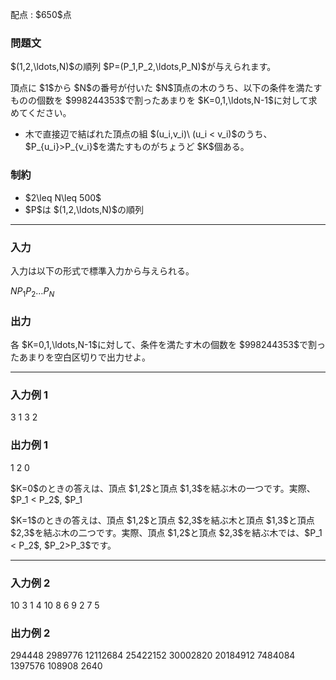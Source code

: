 
<div>

<span>

<span>

<p>
配点 : $650$点
</p>

<div>

<section>

### **問題文**

<p>
$(1,2,\ldots,N)$の順列 $P=(P_1,P_2,\ldots,P_N)$が与えられます。
</p>

<p>
頂点に $1$から $N$の番号が付いた $N$頂点の木のうち、以下の条件を満たすものの個数を $998244353$で割ったあまりを $K=0,1,\ldots,N-1$に対して求めてください。
</p>

<ul>

<li>
木で直接辺で結ばれた頂点の組 $(u_i,v_i)\ (u_i < v_i)$のうち、 $P_{u_i}>P_{v_i}$を満たすものがちょうど $K$個ある。
</li>

</ul>

</section>

</div>

<div>

<section>

### **制約**

<ul>

<li>
$2\leq N\leq 500$
</li>

<li>
$P$は $(1,2,\ldots,N)$の順列
</li>

</ul>

</section>

</div>

---

<div>

<div>

<section>

### **入力**

<p>
入力は以下の形式で標準入力から与えられる。
</p>

<div>

$N$$P_1$$P_2$$\ldots$$P_N$
</div>

</section>

</div>

<div>

<section>

### **出力**

<p>
各 $K=0,1,\ldots,N-1$に対して、条件を満たす木の個数を $998244353$で割ったあまりを空白区切りで出力せよ。
</p>

</section>

</div>

</div>

---

<div>

<section>

### **入力例 1**

<div>

3
1 3 2

</div>

</section>

</div>

<div>

<section>

### **出力例 1**

<div>

1 2 0

</div>

<p>
$K=0$のときの答えは、頂点 $1,2$と頂点 $1,3$を結ぶ木の一つです。実際、$P_1 < P_2$, $P_1<P_3$です。
</p>

<p>
$K=1$のときの答えは、頂点 $1,2$と頂点 $2,3$を結ぶ木と頂点 $1,3$と頂点 $2,3$を結ぶ木の二つです。実際、頂点 $1,2$と頂点 $2,3$を結ぶ木では、$P_1 < P_2$, $P_2>P_3$です。
</p>

</section>

</div>

---

<div>

<section>

### **入力例 2**

<div>

10
3 1 4 10 8 6 9 2 7 5

</div>

</section>

</div>

<div>

<section>

### **出力例 2**

<div>

294448 2989776 12112684 25422152 30002820 20184912 7484084 1397576 108908 2640

</div>

</section>

</div>

</span>

</span>

</div>
